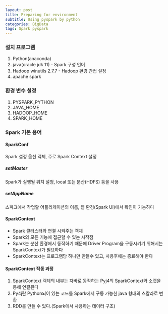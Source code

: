 ```yaml
---
layout: post
title: Preparing for environment
subtitle: Using pyspark by python
categories: BigData
tags: Spark pyspark
---
```


### 설치 프로그램

1. Python(anaconda)
2. java(oracle jdk 11) - Spark 구성 언어
3. Hadoop winutils 2.7.7 - Hadoop 환경 간접 설정
4. apache spark

### 환경 변수 설정

1. PYSPARK_PYTHON
2. JAVA_HOME
3. HADOOP_HOME
4. SPARK_HOME

### Spark 기본 용어

#### SparkConf

Spark 설정 옵션 객체, 주로 Spark Context 설정

##### setMaster

Spark가 실행될 위치 설청, local 또는 분산(HDFS) 등을 사용

##### setAppName

스파크에서 작업할 어플리케이션의 이름, 웹 환경(Spark UI)에서 확인이 가능하다

#### SparkContext

- Spark 클러스터와 연결 시켜주는 객체
- Spark의 모든 기능에 접근할 수 있는 시작점
- Spark는 분산 환경에서 동작하기 때문에 Driver Program을 구동시키기 위해서는 SparkContext가 필요하다
- SparkContext는 프로그램당 하나만 만들수 있고, 사용후에는 종료해야 한다

#### SparkContext 작동 과정

1. SparkContext 객체의 내부는 자바로 동작하는 Pyj4의 SparkContext와 소켓을 통해 연결된다
2. Py4j란 Python되어 있는 코드를 Spark에서 구동 가능한 java 형태의 스칼라로 변환
3. RDD를 만들 수 있다.(Spark에서 사용하는 데이터 구조)